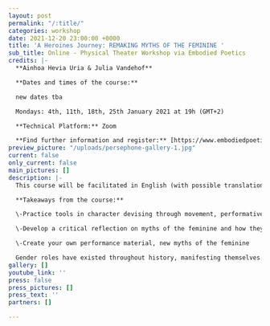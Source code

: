 ```yaml
---
layout: post
permalink: "/:title/"
categories: workshop
date: 2021-12-20 23:00:00 +0000
title: 'A Heroines Journey: REMAKING MYTHS OF THE FEMININE '
sub_title: Online - Physical Theater Workshop via Embodied Poetics
credits: |-
  **Ainhoa Hevia Uria & Julia Vandehof**

  **Dates and times of the course:**

  new dates tba

  Mondays: 4th, 11th, 18th, 25th January 2021 at 19h (GMT+2)

  **Technical Platform:** Zoom

  **Find further information and register:** [https://www.embodiedpoetics.org/satellite/u018nf8ytldbcf9c9u6bbuwrwtodba](https://www.embodiedpoetics.org/satellite/u018nf8ytldbcf9c9u6bbuwrwtodba "https://www.embodiedpoetics.org/satellite/u018nf8ytldbcf9c9u6bbuwrwtodba")
preview_picture: "/uploads/persephone-gallery-1.jpg"
current: false
only_current: false
main_pictures: []
description: |-
  This course will be facilitated in English (with possible translation in Spanish and German) Applicants of all genders are welcome!

  **Takeaways from the course:**

  \-Practice tools in character devising through movement, performative writing and image-based creation.

  \-Develop a critical reflection on myths of the feminine and how they impact our lives

  \-Create your own performance material, new myths of the feminine

  Gender roles have existed throughout history, manifesting themselves in the stories that we have been told and influencing how we live and what we expect from our lives and relationships. One of the most direct ways to affect our relationships with these myths or archetypes is through creative practice. In this course, we will get directly stuck into the mechanics of the myths of the feminine that we bring to the work, in our narratives and in our bodies. Throughout the workshops everybody will engage with one character (from Ancient Greece to pop culture) and remake their myth into our own images.
gallery: []
youtube_link: ''
press: false
press_pictures: []
press_text: ''
partners: []

---
```

